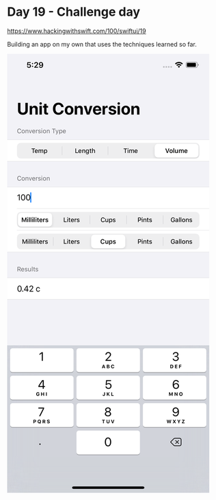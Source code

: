 # Day 19 - Challenge day

https://www.hackingwithswift.com/100/swiftui/19

Building an app on my own that uses the techniques learned so far.

![ScreenShot](ScreenShots/ScreenShot.png?raw=true "ScreenShot")
